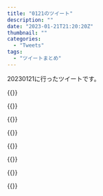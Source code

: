 ```yaml
---
title: "0121のツイート"
description: ""
date: "2023-01-21T21:20:20Z"
thumbnail: ""
categories:
  - "Tweets"
tags:
  - "ツイートまとめ"
---
```

20230121に行ったツイートです。
<!--more-->
{{<tweetlike text="更新 20230120のツイートまとめ https://t.co/wqXJQe6xbQ 810　January 21, 2023 at 06:20AM" screenname="jme/k.h (@JME_KH)" url="https://twitter.com/JME_KH/status/1616546335355715586?ref_src=twsrc%5Etfw" date="January 20 2023">}}

{{<tweetlike text="χの金、金子か" screenname="jme/k.h (@JME_KH)" url="https://twitter.com/JME_KH/status/1616663083757498369?ref_src=twsrc%5Etfw" date="January 21 2023">}}

{{<tweetlike text="読み返してやっと気づいた" screenname="jme/k.h (@JME_KH)" url="https://twitter.com/JME_KH/status/1616663135603281920?ref_src=twsrc%5Etfw" date="January 21 2023">}}

{{<tweetlike text="軍貫を使って分かったのは軍貫はそこまで強くないってことだな\nエクシーズは効果自体は強いこと書いてあるけど消費が激しいし、引けてるのに縛られるし、無効にできるタイミングが限られるし\nアーゼウスとホープは使える" screenname="jme/k.h (@JME_KH)" url="https://twitter.com/JME_KH/status/1616788394864168961?ref_src=twsrc%5Etfw" date="January 21 2023">}}

{{<tweetlike text="ああ、デュガレス、いくらに使うのか\nルーンの時に生生したからドローのイメージしかなかったな" screenname="jme/k.h (@JME_KH)" url="https://twitter.com/JME_KH/status/1616790149911949316?ref_src=twsrc%5Etfw" date="January 21 2023">}}

{{<tweetlike text="いろいろ環境が変わったせいでTwitter、もう一つを持て余してるな。" screenname="jme/k.h (@JME_KH)" url="https://twitter.com/JME_KH/status/1616790539801890816?ref_src=twsrc%5Etfw" date="January 21 2023">}}

{{<tweetlike text="今まで基本的にテーマのカードがエースのデッキが多かったから軍貫を使いこなせてないな\nその辺割り切っていくか" screenname="jme/k.h (@JME_KH)" url="https://twitter.com/JME_KH/status/1616793690810507267?ref_src=twsrc%5Etfw" date="January 21 2023">}}

{{<tweetlike text="やっぱ後攻か\nouka" screenname="jme/k.h (@JME_KH)" url="https://twitter.com/JME_KH/status/1616798262803189760?ref_src=twsrc%5Etfw" date="January 21 2023">}}

